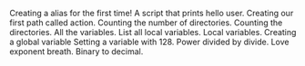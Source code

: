 Creating a alias for the first time!
A script that prints hello user.
Creating our first path called action.
Counting the number of directories.
Counting the directories.
All the variables.
List all local variables.
Local variables.
Creating a global variable
Setting a variable with 128.
Power divided by divide.
Love exponent breath.
Binary to decimal.
